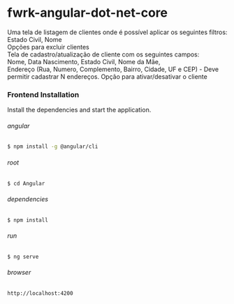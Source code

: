 # fwrk-angular-dot-net-core

Uma tela de listagem de clientes onde é possível aplicar os seguintes filtros:  
Estado Civil,  Nome  
Opções para excluir clientes  
Tela de cadastro/atualização de cliente com os seguintes campos:  
Nome, Data Nascimento, Estado Civil, Nome da Mãe,  
Endereço (Rua, Numero, Complemento, Bairro, Cidade, UF e CEP) - Deve permitir cadastrar N endereços.
Opção para ativar/desativar o cliente

### Frontend Installation

Install the dependencies and start the application.

###### angular
```sh
$ npm install -g @angular/cli
```

###### root
```sh
$ cd Angular
```

###### dependencies
```sh
$ npm install
```

###### run
```sh
$ ng serve
```

###### browser
```sh
http://localhost:4200
```
